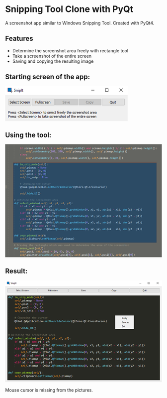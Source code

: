 # Snipping Tool Clone with PyQt
A screenshot app similar to Windows Snipping Tool. Created with PyQt4.

## Features
* Determine the screenshot area freely with rectangle tool
* Take a screenshot of the entire screen
* Saving and copying the resulting image

## Starting screen of the app:
![Starting screen]( https://github.com/squarematr1x/Snipping-Tool-Clone-with-PyQt/blob/master/pictures/pic1.png)

## Using the tool:
![Using the tool](https://github.com/squarematr1x/Snipping-Tool-Clone-with-PyQt/blob/master/pictures/pic2.png)

## Result:
![Result](https://github.com/squarematr1x/Snipping-Tool-Clone-with-PyQt/blob/master/pictures/pic3.png)

Mouse cursor is missing from the pictures.
